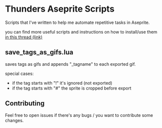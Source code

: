 # Thunders Aseprite Scripts
Scripts that I've written to help me automate repetitive tasks in Aseprite.

you can find more useful scripts and instructions on how to install/use them [in this thread (link)](https://community.aseprite.org/t/aseprite-scripts-collection/3599)


## save_tags_as_gifs.lua

saves tags as gifs and appends "_tagname" to each exported gif.

special cases:
- if the tag starts with "!" it's ignored (not exported)
- if the tag starts with "#" the sprite is cropped before export


## Contributing
Feel free to open issues if there's any bugs / you want to contribute some changes.